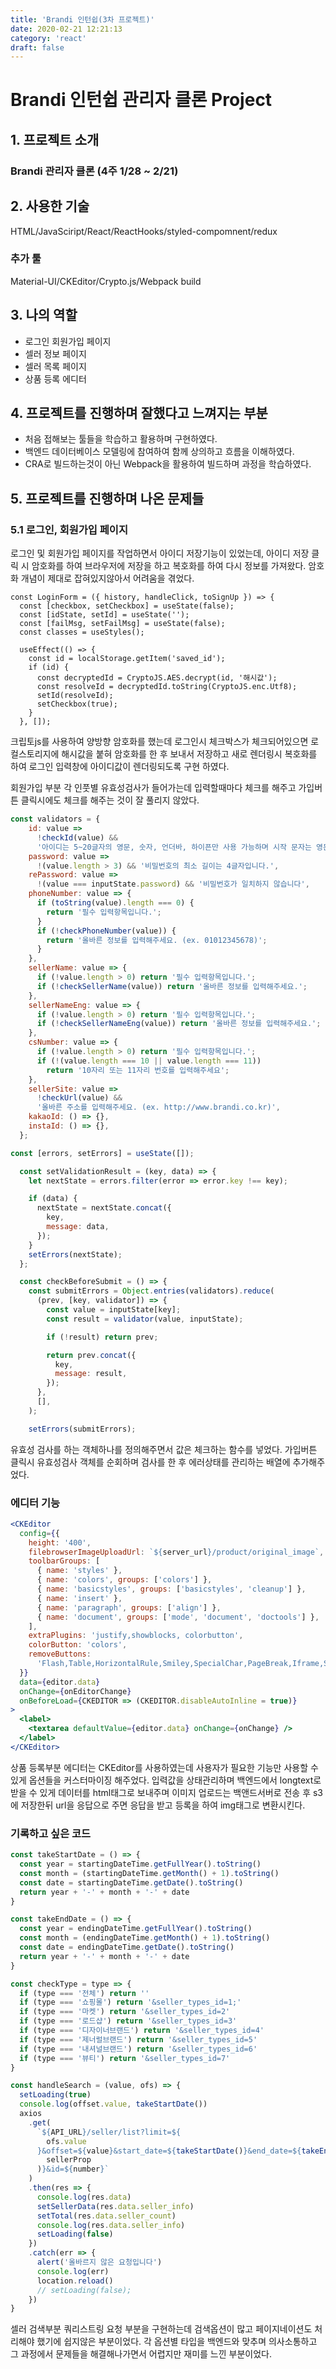 ```yaml
---
title: 'Brandi 인턴쉽(3차 프로젝트)'
date: 2020-02-21 12:21:13
category: 'react'
draft: false
---
```


# Brandi 인턴쉽 관리자 클론 Project

## 1. 프로젝트 소개

### Brandi 관리자 클론 (4주 1/28 ~ 2/21)

## 2. 사용한 기술

HTML/JavaSciript/React/ReactHooks/styled-compomnent/redux

### 추가 툴

Material-UI/CKEditor/Crypto.js/Webpack build

## 3. 나의 역할

- 로그인 회원가입 페이지
- 셀러 정보 페이지
- 셀러 목록 페이지
- 상품 등록 에디터

## 4. 프로젝트를 진행하며 잘했다고 느껴지는 부분

- 처음 접해보는 툴들을 학습하고 활용하며 구현하였다.
- 백엔드 데이터베이스 모델링에 참여하여 함께 상의하고 흐름을 이해하였다.
- CRA로 빌드하는것이 아닌 Webpack을 활용하여 빌드하며 과정을 학습하였다.

## 5. 프로젝트를 진행하며 나온 문제들

### 5.1 로그인, 회원가입 페이지

로그인 및 회원가입 페이지를 작업하면서 아이디 저장기능이 있었는데, 아이디 저장 클릭 시 암호화를 하여 브라우저에 저장을 하고 복호화를 하여 다시 정보를 가져왔다. 암호화 개념이 제대로 잡혀있지않아서 어려움을 겪었다.

```Jsx
const LoginForm = ({ history, handleClick, toSignUp }) => {
  const [checkbox, setCheckbox] = useState(false);
  const [idState, setId] = useState('');
  const [failMsg, setFailMsg] = useState(false);
  const classes = useStyles();

  useEffect(() => {
    const id = localStorage.getItem('saved_id');
    if (id) {
      const decryptedId = CryptoJS.AES.decrypt(id, '해시값');
      const resolveId = decryptedId.toString(CryptoJS.enc.Utf8);
      setId(resolveId);
      setCheckbox(true);
    }
  }, []);
```

크립토js를 사용하여 양방향 암호화를 했는데 로그인시 체크박스가 체크되어있으면 로컬스토리지에 해시값을 붙혀 암호화를 한 후 보내서 저장하고 새로 렌더링시 복호화를 하여 로그인 입력창에 아이디값이 렌더링되도록 구현 하였다.

회원가입 부분 각 인풋별 유효성검사가 들어가는데 입력할때마다 체크를 해주고 가입버튼 클릭시에도 체크를 해주는 것이 잘 풀리지 않았다.

```jsx
const validators = {
    id: value =>
      !checkId(value) &&
      '아이디는 5~20글자의 영문, 숫자, 언더바, 하이픈만 사용 가능하며 시작 문자는 영문 또는 숫자입니다.',
    password: value =>
      !(value.length > 3) && '비밀번호의 최소 길이는 4글자입니다.',
    rePassword: value =>
      !(value === inputState.password) && '비밀번호가 일치하지 않습니다',
    phoneNumber: value => {
      if (toString(value).length === 0) {
        return '필수 입력항목입니다.';
      }
      if (!checkPhoneNumber(value)) {
        return '올바른 정보를 입력해주세요. (ex. 01012345678)';
      }
    },
    sellerName: value => {
      if (!value.length > 0) return '필수 입력항목입니다.';
      if (!checkSellerName(value)) return '올바른 정보를 입력해주세요.';
    },
    sellerNameEng: value => {
      if (!value.length > 0) return '필수 입력항목입니다.';
      if (!checkSellerNameEng(value)) return '올바른 정보를 입력해주세요.';
    },
    csNumber: value => {
      if (!value.length > 0) return '필수 입력항목입니다.';
      if (!(value.length === 10 || value.length === 11))
        return '10자리 또는 11자리 번호를 입력해주세요';
    },
    sellerSite: value =>
      !checkUrl(value) &&
      '올바른 주소를 입력해주세요. (ex. http://www.brandi.co.kr)',
    kakaoId: () => {},
    instaId: () => {},
  };

const [errors, setErrors] = useState([]);

  const setValidationResult = (key, data) => {
    let nextState = errors.filter(error => error.key !== key);

    if (data) {
      nextState = nextState.concat({
        key,
        message: data,
      });
    }
    setErrors(nextState);
  };

  const checkBeforeSubmit = () => {
    const submitErrors = Object.entries(validators).reduce(
      (prev, [key, validator]) => {
        const value = inputState[key];
        const result = validator(value, inputState);

        if (!result) return prev;

        return prev.concat({
          key,
          message: result,
        });
      },
      [],
    );

    setErrors(submitErrors);
```

유효성 검사를 하는 객체하나를 정의해주면서 값은 체크하는 함수를 넣었다. 가입버튼 클릭시 유효성검사 객체를 순회하며 검사를 한 후 에러상태를 관리하는 배열에 추가해주었다.

### 에디터 기능

```jsx
<CKEditor
  config={{
    height: '400',
    filebrowserImageUploadUrl: `${server_url}/product/original_image`,
    toolbarGroups: [
      { name: 'styles' },
      { name: 'colors', groups: ['colors'] },
      { name: 'basicstyles', groups: ['basicstyles', 'cleanup'] },
      { name: 'insert' },
      { name: 'paragraph', groups: ['align'] },
      { name: 'document', groups: ['mode', 'document', 'doctools'] },
    ],
    extraPlugins: 'justify,showblocks, colorbutton',
    colorButton: 'colors',
    removeButtons:
      'Flash,Table,HorizontalRule,Smiley,SpecialChar,PageBreak,Iframe,Superscript,Subscript,Underline,RemoveFormat',
  }}
  data={editor.data}
  onChange={onEditorChange}
  onBeforeLoad={CKEDITOR => (CKEDITOR.disableAutoInline = true)}
>
  <label>
    <textarea defaultValue={editor.data} onChange={onChange} />
  </label>
</CKEditor>
```

상품 등록부분 에디터는 CKEditor를 사용하였는데 사용자가 필요한 기능만 사용할 수 있게 옵션들을 커스터마이징 해주었다. 입력값을 상태관리하며 백엔드에서 longtext로 받을 수 있게 데이터를 html태그로 보내주며 이미지 업로드는 백앤드서버로 전송 후 s3에 저장한뒤 url을 응답으로 주면 응답을 받고 등록을 하여 img태그로 변환시킨다.

### 기록하고 싶은 코드

```jsx
const takeStartDate = () => {
  const year = startingDateTime.getFullYear().toString()
  const month = (startingDateTime.getMonth() + 1).toString()
  const date = startingDateTime.getDate().toString()
  return year + '-' + month + '-' + date
}

const takeEndDate = () => {
  const year = endingDateTime.getFullYear().toString()
  const month = (endingDateTime.getMonth() + 1).toString()
  const date = endingDateTime.getDate().toString()
  return year + '-' + month + '-' + date
}

const checkType = type => {
  if (type === '전체') return ''
  if (type === '쇼핑몰') return '&seller_types_id=1;'
  if (type === '마켓') return '&seller_types_id=2'
  if (type === '로드샵') return '&seller_types_id=3'
  if (type === '디자이너브랜드') return '&seller_types_id=4'
  if (type === '제너럴브랜드') return '&seller_types_id=5'
  if (type === '내셔널브랜드') return '&seller_types_id=6'
  if (type === '뷰티') return '&seller_types_id=7'
}

const handleSearch = (value, ofs) => {
  setLoading(true)
  console.log(offset.value, takeStartDate())
  axios
    .get(
      `${API_URL}/seller/list?limit=${
        ofs.value
      }&offset=${value}&start_date=${takeStartDate()}&end_date=${takeEndDate()}&account=${sellerId}&name_kr=${krName}&name_en=${enName}&site_url=${siteUrl}&representative_name=${managerName}&mobile_number=${managerNumber}&email=${managerMail}${checkType(
        sellerProp
      )}&id=${number}`
    )
    .then(res => {
      console.log(res.data)
      setSellerData(res.data.seller_info)
      setTotal(res.data.seller_count)
      console.log(res.data.seller_info)
      setLoading(false)
    })
    .catch(err => {
      alert('올바르지 않은 요청입니다')
      console.log(err)
      location.reload()
      // setLoading(false);
    })
}
```

셀러 검색부분 쿼리스트링 요청 부분을 구현하는데 검색옵션이 많고 페이지네이션도 처리해야 했기에 쉽지않은 부분이었다. 각 옵션별 타입을 백엔드와 맞추며 의사소통하고 그 과정에서 문제들을 해결해나가면서 어렵지만 재미를 느낀 부분이었다.
